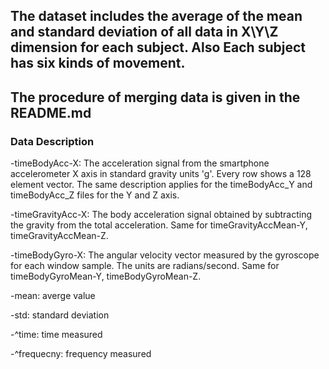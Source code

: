 ## The dataset includes the average of the mean and standard deviation of all data in X\Y\Z dimension for each subject. Also Each subject has six kinds of movement. 
## The procedure of merging data is given in the README.md
### Data Description

-timeBodyAcc-X: The acceleration signal from the smartphone accelerometer X axis in standard gravity units 'g'. Every row shows a 128 element vector. The same description applies for the timeBodyAcc_Y and timeBodyAcc_Z files for the Y and Z axis. 

-timeGravityAcc-X: The body acceleration signal obtained by subtracting the gravity from the total acceleration. Same for timeGravityAccMean-Y, timeGravityAccMean-Z.

-timeBodyGyro-X: The angular velocity vector measured by the gyroscope for each window sample. The units are radians/second. Same for timeBodyGyroMean-Y, timeBodyGyroMean-Z.

-mean: averge value

-std: standard deviation

-^time: time measured

-^frequecny: frequency measured
